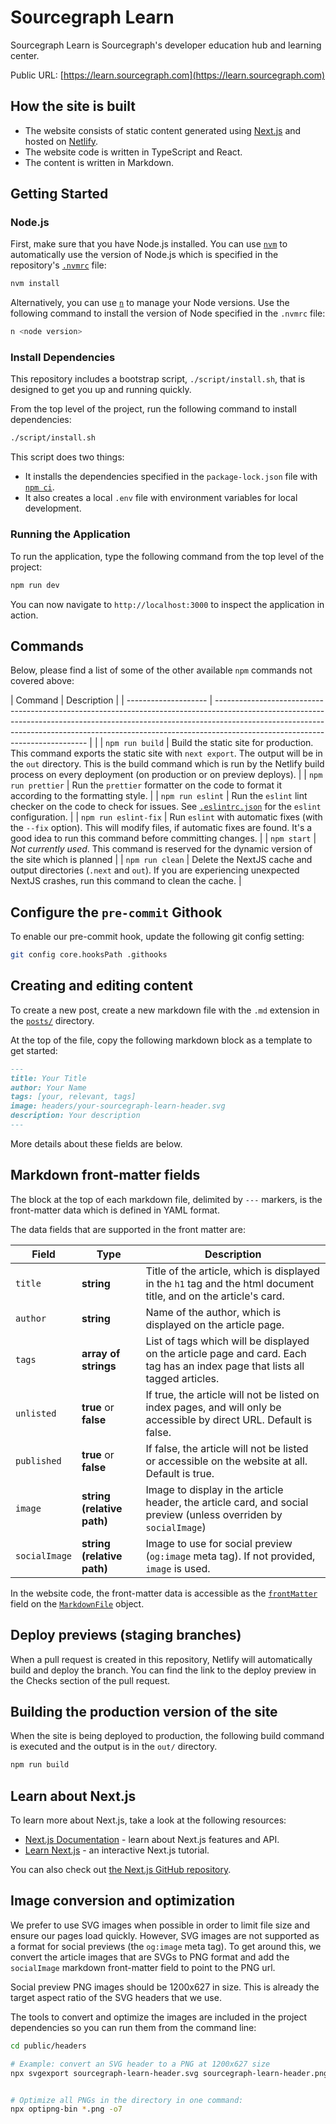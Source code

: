 # Sourcegraph Learn

Sourcegraph Learn is Sourcegraph's developer education hub and learning center.

Public URL: [https://learn.sourcegraph.com](https://learn.sourcegraph.com)

## How the site is built

- The website consists of static content generated using [Next.js](https://nextjs.org) and hosted on [Netlify](https://www.netlify.com/).
- The website code is written in TypeScript and React.
- The content is written in Markdown.

## Getting Started

### Node.js

First, make sure that you have Node.js installed. You can use [`nvm`](https://github.com/nvm-sh/nvm) to automatically use the version of Node.js which is specified in the repository's [`.nvmrc`](./.nvmrc) file:

```sh
nvm install
```

Alternatively, you can use [`n`](https://www.npmjs.com/package/n) to manage your Node versions. Use the following command to install the version of Node specified in the `.nvmrc` file:

```sh 
n <node version>
```

### Install Dependencies

This repository includes a bootstrap script, `./script/install.sh`, that is designed to get you up and running quickly. 

From the top level of the project, run the following command to install dependencies:

```sh
./script/install.sh
```
This script does two things:
- It installs the dependencies specified in the `package-lock.json` file with [`npm ci`](https://docs.npmjs.com/cli/v7/commands/npm-ci).
- It also creates a local `.env` file with environment variables for local development. 

### Running the Application

To run the application, type the following command from the top level of the project:

```sh
npm run dev
```
You can now navigate to `http://localhost:3000` to inspect the application in action.

## Commands

Below, please find a list of some of the other available `npm` commands not covered above:

| Command              | Description                                                                                                                                                                                                                                                                              |
| -------------------- | ---------------------------------------------------------------------------------------------------------------------------------------------------------------------------------------------------------------------------------------------------------------------------------------- |                                 |
| `npm run build`      | Build the static site for production. This command exports the static site with `next export`. The output will be in the `out` directory. This is the build command which is run by the Netlify build process on every deployment (on production or on preview deploys).                 |
| `npm run prettier`   | Run the `prettier` formatter on the code to format it according to the formatting style.                                                                                                                                                                                                 |
| `npm run eslint`     | Run the `eslint` lint checker on the code to check for issues. See [`.eslintrc.json`](./.eslintrc.json) for the `eslint` configuration.                                                                                                                                                  |
| `npm run eslint-fix` | Run `eslint` with automatic fixes (with the `--fix` option). This will modify files, if automatic fixes are found. It's a good idea to run this command before committing changes.                                                                                                       |
| `npm start`          | _Not currently used_. This command is reserved for the dynamic version of the site which is planned                                                                                                                                                                                      |
| `npm run clean`      | Delete the NextJS cache and output directories (`.next` and `out`). If you are experiencing unexpected NextJS crashes, run this command to clean the cache.                                                                                                                              |


## Configure the `pre-commit` Githook

To enable our pre-commit hook, update the following git config setting:

```sh
git config core.hooksPath .githooks
```

## Creating and editing content

To create a new post, create a new markdown file with the `.md` extension in the [`posts/`](./posts) directory.

At the top of the file, copy the following markdown block as a template to get started:

```md
---
title: Your Title
author: Your Name
tags: [your, relevant, tags]
image: headers/your-sourcegraph-learn-header.svg
description: Your description
---
```

More details about these fields are below.

## Markdown front-matter fields

The block at the top of each markdown file, delimited by `---` markers, is the front-matter data which is defined in YAML format.

The data fields that are supported in the front matter are:

| Field         | Type                       | Description                                                                                                                   |
| ------------- | -------------------------- | ----------------------------------------------------------------------------------------------------------------------------- |
| `title`       | **string**                 | Title of the article, which is displayed in the `h1` tag and the html document title, and on the article's card.              |
| `author`      | **string**                 | Name of the author, which is displayed on the article page.                                                                   |
| `tags`        | **array of strings**       | List of tags which will be displayed on the article page and card. Each tag has an index page that lists all tagged articles. |
| `unlisted`    | **true** or **false**      | If true, the article will not be listed on index pages, and will only be accessible by direct URL. Default is false.          |
| `published`   | **true** or **false**      | If false, the article will not be listed or accessible on the website at all. Default is true.                                |
| `image`       | **string (relative path)** | Image to display in the article header, the article card, and social preview (unless overriden by `socialImage`)              |
| `socialImage` | **string (relative path)** | Image to use for social preview (`og:image` meta tag). If not provided, `image` is used.                                      |

In the website code, the front-matter data is accessible as the [`frontMatter`](./util/FrontMatter.ts) field on the [`MarkdownFile`](./util/MarkdownFile.ts) object.

## Deploy previews (staging branches)

When a pull request is created in this repository, Netlify will automatically build and deploy the branch. You can find the link to the deploy preview in the Checks section of the pull request.

## Building the production version of the site

When the site is being deployed to production, the following build command is executed and the output is in the `out/` directory.

```sh
npm run build
```

## Learn about Next.js

To learn more about Next.js, take a look at the following resources:

- [Next.js Documentation](https://nextjs.org/docs) - learn about Next.js features and API.
- [Learn Next.js](https://nextjs.org/learn) - an interactive Next.js tutorial.

You can also check out [the Next.js GitHub repository](https://github.com/vercel/next.js/).

## Image conversion and optimization

We prefer to use SVG images when possible in order to limit file size and ensure our pages load quickly.
However, SVG images are not supported as a format for social previews (the `og:image` meta tag). To get around this, we convert the article images that are SVGs to PNG format and add the `socialImage` markdown front-matter field to point to the PNG url.

Social preview PNG images should be 1200x627 in size. This is already the target aspect ratio of the SVG headers that we use.

The tools to convert and optimize the images are included in the project dependencies so you can run them from the command line:

```sh
cd public/headers

# Example: convert an SVG header to a PNG at 1200x627 size
npx svgexport sourcegraph-learn-header.svg sourcegraph-learn-header.png 1200:627


# Optimize all PNGs in the directory in one command:
npx optipng-bin *.png -o7
```
